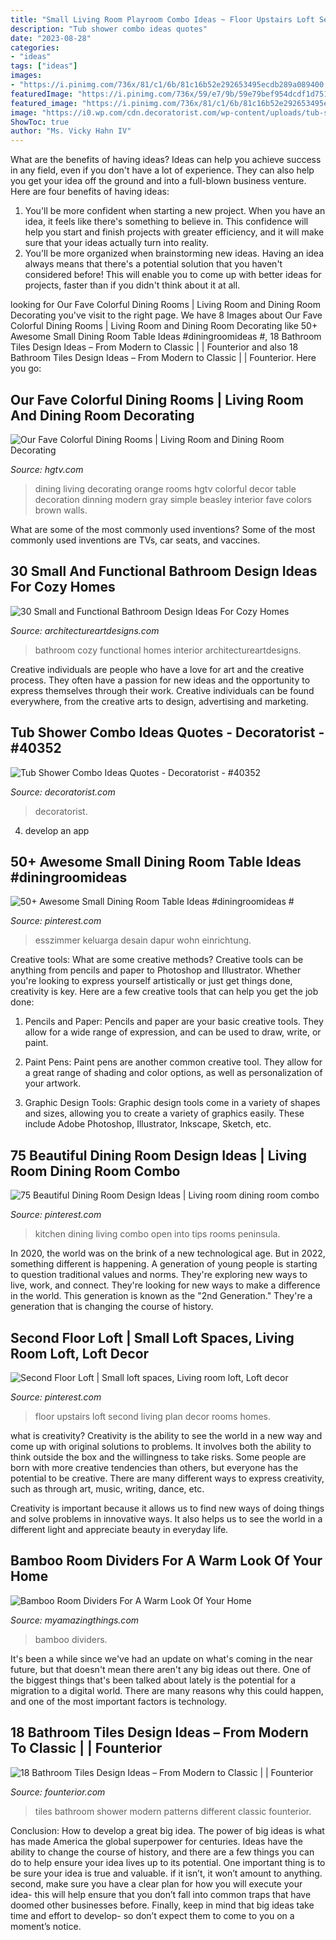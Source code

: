 ```yaml
---
title: "Small Living Room Playroom Combo Ideas ~ Floor Upstairs Loft Second Living Plan Decor Rooms Homes"
description: "Tub shower combo ideas quotes"
date: "2023-08-28"
categories:
- "ideas"
tags: ["ideas"]
images:
- "https://i.pinimg.com/736x/81/c1/6b/81c16b52e292653495ecdb289a089400.jpg"
featuredImage: "https://i.pinimg.com/736x/59/e7/9b/59e79bef954dcdf1d751c6920ba01a86.jpg"
featured_image: "https://i.pinimg.com/736x/81/c1/6b/81c16b52e292653495ecdb289a089400.jpg"
image: "https://i0.wp.com/cdn.decoratorist.com/wp-content/uploads/tub-shower-combo-ideas-quotes-175933.jpg?fit=1000%2C1500&amp;ssl=1"
ShowToc: true
author: "Ms. Vicky Hahn IV"
---
```



What are the benefits of having ideas?
Ideas can help you achieve success in any field, even if you don't have a lot of experience. They can also help you get your idea off the ground and into a full-blown business venture. Here are four benefits of having ideas: 
1. You'll be more confident when starting a new project. When you have an idea, it feels like there's something to believe in. This confidence will help you start and finish projects with greater efficiency, and it will make sure that your ideas actually turn into reality. 
2. You'll be more organized when brainstorming new ideas. Having an idea always means that there's a potential solution that you haven't considered before! This will enable you to come up with better ideas for projects, faster than if you didn't think about it at all. 

	

		
looking for Our Fave Colorful Dining Rooms | Living Room and Dining Room Decorating you've visit to the right page. We have 8 Images about Our Fave Colorful Dining Rooms | Living Room and Dining Room Decorating like 50+ Awesome Small Dining Room Table Ideas #diningroomideas #, 18 Bathroom Tiles Design Ideas – From Modern to Classic | | Founterior and also 18 Bathroom Tiles Design Ideas – From Modern to Classic | | Founterior. Here you go:
		
    
## Our Fave Colorful Dining Rooms | Living Room And Dining Room Decorating

<img loading=lazy src="http://hgtvhome.sndimg.com/content/dam/images/hgtv/fullset/2010/2/18/0/DP_beasley-orange-white-dining-room_s3x4.jpg.rend.hgtvcom.616.822.jpeg" onerror="this.onerror=null;this.src='https://tse4.mm.bing.net/th?id=OIP.47VX7u_oXQBFglWvSXno-gHaJ4&amp;pid=15.1';" alt="Our Fave Colorful Dining Rooms | Living Room and Dining Room Decorating">

_Source: hgtv.com_

>dining living decorating orange rooms hgtv colorful decor table decoration dinning modern gray simple beasley interior fave colors brown walls. 

	

What are some of the most commonly used inventions?
Some of the most commonly used inventions are TVs, car seats, and vaccines.

    
## 30 Small And Functional Bathroom Design Ideas For Cozy Homes

<img loading=lazy src="https://www.architectureartdesigns.com/wp-content/uploads/2013/02/bathroom-ideas-architectureartdesigns-20.jpg" onerror="this.onerror=null;this.src='https://tse4.mm.bing.net/th?id=OIP.flerKPMeZWG0ZsXTNDQ4FgHaLH&amp;pid=15.1';" alt="30 Small and Functional Bathroom Design Ideas For Cozy Homes">

_Source: architectureartdesigns.com_

>bathroom cozy functional homes interior architectureartdesigns. 

	

Creative individuals are people who have a love for art and the creative process. They often have a passion for new ideas and the opportunity to express themselves through their work. Creative individuals can be found everywhere, from the creative arts to design, advertising and marketing.

    
## Tub Shower Combo Ideas Quotes - Decoratorist - #40352

<img loading=lazy src="https://i0.wp.com/cdn.decoratorist.com/wp-content/uploads/tub-shower-combo-ideas-quotes-175933.jpg?fit=1000%2C1500&amp;ssl=1" onerror="this.onerror=null;this.src='https://tse3.mm.bing.net/th?id=OIP.CZZoj-AaTJzJ4y0homEltQHaLH&amp;pid=15.1';" alt="Tub Shower Combo Ideas Quotes - Decoratorist - #40352">

_Source: decoratorist.com_

>decoratorist. 

	

4. develop an app

    
## 50+ Awesome Small Dining Room Table Ideas #diningroomideas #

<img loading=lazy src="https://i.pinimg.com/736x/81/c1/6b/81c16b52e292653495ecdb289a089400.jpg" onerror="this.onerror=null;this.src='https://tse1.mm.bing.net/th?id=OIP.yMeIeErAAy-BUfnercbFRgHaJ3&amp;pid=15.1';" alt="50+ Awesome Small Dining Room Table Ideas #diningroomideas #">

_Source: pinterest.com_

>esszimmer keluarga desain dapur wohn einrichtung. 

	

Creative tools: What are some creative methods?
Creative tools can be anything from pencils and paper to Photoshop and Illustrator. Whether you're looking to express yourself artistically or just get things done, creativity is key. Here are a few creative tools that can help you get the job done:
1. Pencils and Paper: Pencils and paper are your basic creative tools. They allow for a wide range of expression, and can be used to draw, write, or paint.

2. Paint Pens: Paint pens are another common creative tool. They allow for a great range of shading and color options, as well as personalization of your artwork.

3. Graphic Design Tools: Graphic design tools come in a variety of shapes and sizes, allowing you to create a variety of graphics easily. These include Adobe Photoshop, Illustrator, Inkscape, Sketch, etc.

    
## 75 Beautiful Dining Room Design Ideas | Living Room Dining Room Combo

<img loading=lazy src="https://i.pinimg.com/736x/59/e7/9b/59e79bef954dcdf1d751c6920ba01a86.jpg" onerror="this.onerror=null;this.src='https://tse4.mm.bing.net/th?id=OIP.j_663uU_zSLuixu-WVoShQHaKz&amp;pid=15.1';" alt="75 Beautiful Dining Room Design Ideas | Living room dining room combo">

_Source: pinterest.com_

>kitchen dining living combo open into tips rooms peninsula. 

	

In 2020, the world was on the brink of a new technological age. But in 2022, something different is happening. A generation of young people is starting to question traditional values and norms. They're exploring new ways to live, work, and connect. They're looking for new ways to make a difference in the world. This generation is known as the "2nd Generation." They're a generation that is changing the course of history.

    
## Second Floor Loft | Small Loft Spaces, Living Room Loft, Loft Decor

<img loading=lazy src="https://i.pinimg.com/736x/5c/ae/1d/5cae1d159e8261fd9c8a75e46aac586b.jpg" onerror="this.onerror=null;this.src='https://tse2.mm.bing.net/th?id=OIP.8oBF276h7eRwF9fh9X_IdgHaEy&amp;pid=15.1';" alt="Second Floor Loft | Small loft spaces, Living room loft, Loft decor">

_Source: pinterest.com_

>floor upstairs loft second living plan decor rooms homes. 

	

what is creativity?
Creativity is the ability to see the world in a new way and come up with original solutions to problems. It involves both the ability to think outside the box and the willingness to take risks.
Some people are born with more creative tendencies than others, but everyone has the potential to be creative. There are many different ways to express creativity, such as through art, music, writing, dance, etc.

Creativity is important because it allows us to find new ways of doing things and solve problems in innovative ways. It also helps us to see the world in a different light and appreciate beauty in everyday life.

    
## Bamboo Room Dividers For A Warm Look Of Your Home

<img loading=lazy src="http://myamazingthings.com/wp-content/uploads/2017/02/bamboo-room-dividers.jpg" onerror="this.onerror=null;this.src='https://tse2.mm.bing.net/th?id=OIP.WyqUQOhS4FC7nN5kSvva-wHaD3&amp;pid=15.1';" alt="Bamboo Room Dividers For A Warm Look Of Your Home">

_Source: myamazingthings.com_

>bamboo dividers. 

	

It's been a while since we've had an update on what's coming in the near future, but that doesn't mean there aren't any big ideas out there. One of the biggest things that's been talked about lately is the potential for a migration to a digital world. There are many reasons why this could happen, and one of the most important factors is technology.

    
## 18 Bathroom Tiles Design Ideas – From Modern To Classic | | Founterior

<img loading=lazy src="https://founterior.com/wp-content/uploads/2014/08/Shower-tiles-in-different-patterns.jpg" onerror="this.onerror=null;this.src='https://tse4.mm.bing.net/th?id=OIP.24AwrM-J37ddHy491aH89QHaMW&amp;pid=15.1';" alt="18 Bathroom Tiles Design Ideas – From Modern to Classic | | Founterior">

_Source: founterior.com_

>tiles bathroom shower modern patterns different classic founterior. 

	

Conclusion: How to develop a great big idea.
The power of big ideas is what has made America the global superpower for centuries. Ideas have the ability to change the course of history, and there are a few things you can do to help ensure your idea lives up to its potential.
One important thing is to be sure your idea is true and valuable. if it isn’t, it won’t amount to anything. second, make sure you have a clear plan for how you will execute your idea- this will help ensure that you don’t fall into common traps that have doomed other businesses before. Finally, keep in mind that big ideas take time and effort to develop- so don’t expect them to come to you on a moment’s notice.

